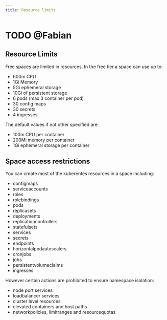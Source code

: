 ```yaml
---
title: Resource limits
---
```


# TODO @Fabian

## Resource Limits

Free spaces are limited in resources. In the free tier a space can use up to:
- 600m CPU
- 1Gi Memory
- 5Gi ephemeral storage
- 10Gi of persistent storage
- 6 pods (max 3 container per pod)
- 30 config maps
- 30 secrets
- 4 ingresses

The default values if not other specified are:
- 100m CPU per container
- 200Mi memory per container
- 1Gi ephemeral storage per container

## Space access restrictions

You can create most of the kuberentes resources in a space including:
- configmaps
- serviceaccounts
- roles
- rolebindings
- pods
- replicasets
- deployments
- replicationcontrollers
- statefulsets
- services
- secrets
- endpoints
- horizontalpodautoscalers
- cronjobs
- jobs
- persistentvolumeclaims
- ingresses

However certain actions are prohibited to ensure namespace isolation:
- node port services
- loadbalancer services
- cluster level resources
- elevated containers and host paths
- networkpolicies, limitranges and resourcequotas

